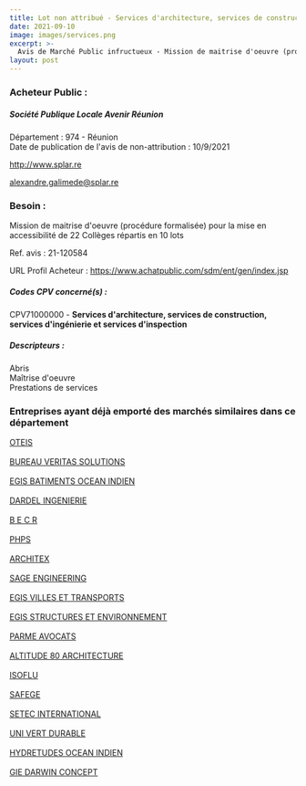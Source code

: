 ```yaml
---
title: Lot non attribué - Services d'architecture, services de construction, services d'ingénierie et services d'inspection
date: 2021-09-10
image: images/services.png
excerpt: >-
  Avis de Marché Public infructueux - Mission de maitrise d'oeuvre (procédure formalisée) pour la mise en accessibilité de 22 Collèges répartis en 10 lots
layout: post
---
```


### Acheteur Public :
##### Société Publique Locale Avenir Réunion
Département : 974 - Réunion<br/>
Date de publication de l'avis de non-attribution : 10/9/2021


http://www.splar.re

alexandre.galimede@splar.re


### Besoin :

Mission de maitrise d'oeuvre (procédure formalisée) pour la mise en accessibilité de 22 Collèges répartis en 10 lots

Ref. avis : 21-120584

URL Profil Acheteur : https://www.achatpublic.com/sdm/ent/gen/index.jsp

##### Codes CPV concerné(s) :
CPV71000000 - **Services d'architecture, services de construction, services d'ingénierie et services d'inspection** <br/>

##### Descripteurs :
Abris <br/>
Maîtrise d'oeuvre <br/>
Prestations de services <br/>

### Entreprises ayant déjà emporté des marchés similaires dans ce département
<a href="/entreprise-548/siren-338329469">OTEIS</a><br/><br/>
<a href="/entreprise-554/siren-392417689">BUREAU VERITAS SOLUTIONS</a><br/><br/>
<a href="/entreprise-556/siren-403162670">EGIS BATIMENTS OCEAN INDIEN</a><br/><br/>
<a href="/entreprise-557/siren-414891135">DARDEL INGENIERIE</a><br/><br/>
<a href="/entreprise-558/siren-419397500">B E C R</a><br/><br/>
<a href="/entreprise-563/siren-451880108">PHPS</a><br/><br/>
<a href="/entreprise-565/siren-483466348">ARCHITEX</a><br/><br/>
<a href="/entreprise-566/siren-490018553">SAGE ENGINEERING</a><br/><br/>
<a href="/entreprise-566/siren-493334429">EGIS VILLES ET TRANSPORTS</a><br/><br/>
<a href="/entreprise-566/siren-493389670">EGIS STRUCTURES ET ENVIRONNEMENT</a><br/><br/>
<a href="/entreprise-567/siren-494981822">PARME AVOCATS</a><br/><br/>
<a href="/entreprise-571/siren-532277175">ALTITUDE 80 ARCHITECTURE</a><br/><br/>
<a href="/entreprise-571/siren-532470408">ISOFLU</a><br/><br/>
<a href="/entreprise-572/siren-542021829">SAFEGE</a><br/><br/>
<a href="/entreprise-573/siren-722013174">SETEC INTERNATIONAL</a><br/><br/>
<a href="/entreprise-575/siren-792521593">UNI VERT DURABLE</a><br/><br/>
<a href="/entreprise-577/siren-805210689">HYDRETUDES OCEAN INDIEN</a><br/><br/>
<a href="/entreprise-578/siren-812976660">GIE DARWIN CONCEPT</a><br/><br/>
